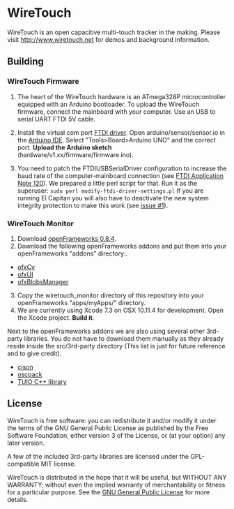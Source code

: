 # WireTouch

WireTouch is an open capacitive multi-touch tracker in the making.
Please visit http://www.wiretouch.net for demos and background information.

## Building
### WireTouch Firmware
1. The heart of the WireTouch hardware is an ATmega328P microcontroller equipped with an Arduino bootloader. To upload the WireTouch firmware, connect the mainboard with your computer. Use an USB to serial UART FTDI 5V cable.

2. Install the virtual com port [FTDI driver](http://www.ftdichip.com/Drivers/VCP.htm). Open arduino/sensor/sensor.io in the [Arduino IDE](http://arduino.cc/en/Main/Software). Select "Tools>Board>Arduino UNO" and the correct port. **Upload the Arduino sketch** (hardware/v1.xx/firmware/firmware.ino).
3. You need to patch the FTDIUSBSerialDriver configuration to increase the baud rate of the computer-mainboard connection (see [FTDI Application Note 120](http://www.ftdichip.com/Support/Documents/AppNotes/AN_120_Aliasing_VCP_Baud_Rates.pdf)). We prepared a little perl script for that. Run it as the superuser:
```sudo perl modify-ftdi-driver-settings.pl```
If you are running El Capitan you will also have to deactivate the new system integrity protection to make this work \(see [issue #1](https://github.com/arminbw/wiretouch/issues/1)\).

### WireTouch Monitor
1. Download [openFrameworks 0.8.4](https://github.com/openframeworks/openFrameworks).
2. Download the following openFrameworks addons and put them into your openFrameworks "addons" directory:.

  * [ofxCv](https://github.com/kylemcdonald/ofxCv)
  * [ofxUI](https://github.com/rezaali/ofxUI)
  * [ofxBlobsManager](https://github.com/peteruithoven/ofxBlobsManager)

3. Copy the wiretouch_monitor directory of this repository into your openFrameworks "apps/myApps/" directory.
4. We are currently using Xcode 7.3 on OSX 10.11.4 for development. Open the Xcode project. **Build it**.

Next to the openFrameworks addons we are also using several other 3rd-party libraries. You do not have to download them manually as they already reside inside the src/3rd-party directory (This list is just for future reference and to give credit).
* [cjson](https://github.com/DaveGamble/cJSON)
* [oscpack](http://code.google.com/p/oscpack)
* [TUIO C++ library](https://github.com/mkalten/TUIO11_CPP)

## License
WireTouch is free software: you can redistribute it and/or modify it under the terms of the GNU General Public License as published by the Free Software Foundation, either version 3 of the License, or (at your option) any later version.

A few of the included 3rd-party libraries are licensed under the GPL-compatible MIT license.

WireTouch is distributed in the hope that it will be useful, but WITHOUT ANY WARRANTY; without even the implied warranty of merchantability or fitness for a particular purpose. See the [GNU General Public License](http://www.gnu.org/licenses) for more details.
